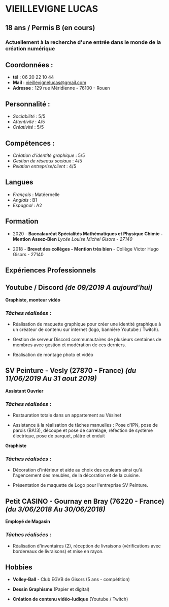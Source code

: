 # VIEILLEVIGNE LUCAS

## 18 ans / Permis B (en cours)

### Actuellement à la recherche d'une entrée dans le monde de la création numérique

## Coordonnées :
* **tél** : 06 20 22 10 44
* **Mail** : vieillevignelucas@gmail.com
* **Adresse** : 129 rue Méridienne - 76100 - Rouen

## Personnalité : 
* *Sociabilité* : 5/5
* *Attentivité* : 4/5
* *Créativité* : 5/5

## Compétences :
* *Création d'identité graphique* : 5/5
* *Gestion de réseaux sociaux* : 4/5
* *Relation entreprise/client* : 4/5

## Langues

* *Français* : Matéernelle
* *Anglais* : B1
* *Espagnol* : A2

## Formation 

* 2020 - **Baccalauréat Spécialités Mathématiques et Physique Chimie - Mention Assez-Bien**
*Lycée Louise Michel Gisors - 27140*

* 2018 - **Brevet des collèges - Mention très bien** - Collège Victor Hugo Gisors - 27140

## Expériences Professionnels

## **Youtube / Discord** *(de 09/2019 A aujourd'hui)*
**Graphiste, monteur vidéo**

### __*Tâches réalisées*__ :

* Réalisation de maquette graphique pour créer une identité graphique à un créateur de contenu sur internet (logo, bannière Youtube / Twitch).

* Gestion de serveur Discord communautaires de plusieurs centaines de membres avec gestion et modération de ces derniers.

* Réalisation de montage photo et vidéo

## **SV Peinture - Vesly (27870 - France)** *(du 11/06/2019 Au 31 aout 2019)*
**Assistant Ouvrier**

### __*Tâches réalisées*__ : 

* Restauration totale dans un appartement au Vésinet

* Assistance à la réalisation de tâches manuelles : Pose d'IPN, pose de parois (BA13), découpe et pose de carrelage, réfection de système électrique, pose de parquet, plâtre et enduit

**Graphiste**

### __*Tâches réalisées*__ : 

* Décoration d'intérieur et aide au choix des couleurs ainsi qu'à l'agencement des meubles, de la décoration et de la cuisine.

* Présentation de maquette de Logo pour l'entreprise SV Peinture.

## **Petit CASINO - Gournay en Bray (76220 - France)** *(du 3/06/2018 Au 30/06/2018)*

**Employé de Magasin**

### __*Tâches réalisées*__ : 

* Réalisation d'inventaires (2), réception de livraisons (vérifications avec bordereaux de livraisons) et mise en rayon.

## **Hobbies**

* **Volley-Ball** - Club EGVB de Gisors (5 ans - compétition)

* **Dessin Graphisme** (Papier et digital)

* **Création de contenu vidéo-ludique** (Youtube / Twitch)